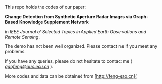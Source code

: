 This repo holds the codes of our paper:

**Change Detection from Synthetic Aperture Radar Images via Graph-Based Knowledge Supplement Network**

in *IEEE Journal of Selected Topics in Applied Earth Observations and Remote Sensing*.

The demo has not been well organized. Please contact me if you meet any problems.

If you have any queries, please do not hesitate to contact me ( *[gaofeng@ouc.edu.cn](mailto:gaofeng@ouc.edu.cn)* ).

More codes and data can be obtained from [http://feng-gao.cn](
